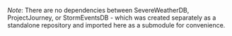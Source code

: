 *Note*:  There are no dependencies between SevereWeatherDB, ProjectJourney, or StormEventsDB - which was created separately as a standalone repository and imported here as a submodule for convenience.
